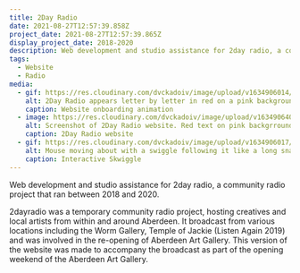 ```yaml
---
title: 2Day Radio
date: 2021-08-27T12:57:39.858Z
project_date: 2021-08-27T12:57:39.865Z
display_project_date: 2018-2020
description: Web development and studio assistance for 2day radio, a community radio project that ran between 2018 and 2020.
tags:
  - Website
  - Radio
media:
  - gif: https://res.cloudinary.com/dvckadoiv/image/upload/v1634906014/Soft%20Refresh/2day%20radio/2day-intro3_kwzpjj.gif
    alt: 2Day Radio appears letter by letter in red on a pink background
    caption: Website onboarding animation
  - image: https://res.cloudinary.com/dvckadoiv/image/upload/v1634906402/Soft%20Refresh/2day%20radio/2day-schedule-pichi_zcztjx.png
    alt: Screenshot of 2Day Radio website. Red text on pink backgrround showing who is live on air, the schedule and also a chatroom.
    caption: 2Day Radio website
  - gif: https://res.cloudinary.com/dvckadoiv/image/upload/v1634906017/Soft%20Refresh/2day%20radio/2day-skwiggle1_vbn1wp.gif
    alt: Mouse moving about with a swiggle following it like a long snake.
    caption: Interactive Skwiggle
---
```

Web development and studio assistance for 2day radio, a community radio project that ran between 2018 and 2020.

2dayradio was a temporary community radio project, hosting creatives and local artists from within and around Aberdeen. It broadcast from various locations including the Worm Gallery, Temple of Jackie (Listen Again 2019) and was involved in the re-opening of Aberdeen Art Gallery. This version of the website was made to accompany the broadcast as part of the opening weekend of the Aberdeen Art Gallery.
